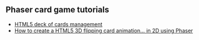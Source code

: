 ## Phaser card game tutorials
* [HTML5 deck of cards management](https://www.emanueleferonato.com/2017/03/04/html5-deck-of-cards-management/)
* [How to create a HTML5 3D flipping card animation… in 2D using Phaser](https://www.emanueleferonato.com/2017/08/18/how-to-create-a-html5-3d-flipping-card-animation-in-2d-using-phaser/)



